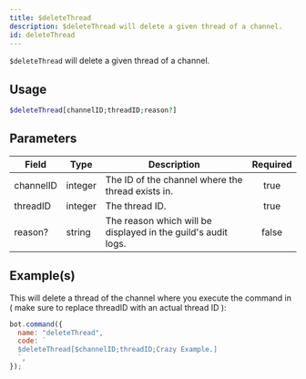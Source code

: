 ```yaml
---
title: $deleteThread
description: $deleteThread will delete a given thread of a channel.
id: deleteThread
---
```


`$deleteThread` will delete a given thread of a channel.

## Usage

```php
$deleteThread[channelID;threadID;reason?]
```

## Parameters

| Field     | Type    | Description                                                   | Required |
| --------- | ------- | ------------------------------------------------------------- | :------: |
| channelID | integer | The ID of the channel where the thread exists in.             |   true   |
| threadID  | integer | The thread ID.                                                |   true   |
| reason?   | string  | The reason which will be displayed in the guild's audit logs. |  false   |

## Example(s)

This will delete a thread of the channel where you execute the command in ( make sure to replace threadID with an actual
thread ID ):

```javascript
bot.command({
  name: "deleteThread",
  code: `
  $deleteThread[$channelID;threadID;Crazy Example.]
  `,
});
```
